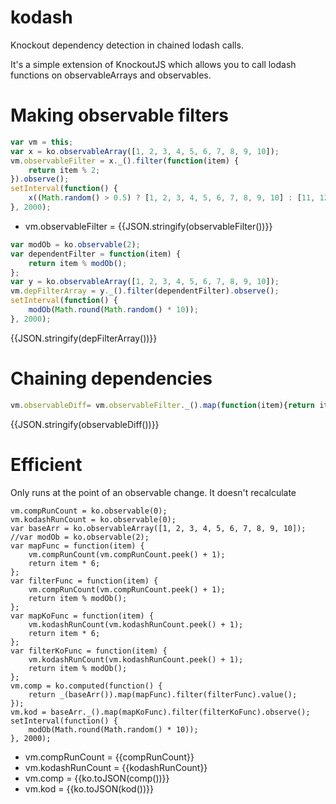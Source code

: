 kodash
======

Knockout dependency detection in chained lodash calls.

It's a simple extension of KnockoutJS which allows you to call lodash functions on observableArrays and observables.

Making observable filters
==================
```javascript
var vm = this;
var x = ko.observableArray([1, 2, 3, 4, 5, 6, 7, 8, 9, 10]);
vm.observableFilter = x._().filter(function(item) {
    return item % 2;
}).observe();
setInterval(function() {
    x((Math.random() > 0.5) ? [1, 2, 3, 4, 5, 6, 7, 8, 9, 10] : [11, 12, 13, 14, 15, 16, 17, 18, 19, 20]);
}, 2000);
```
- vm.observableFilter = {{JSON.stringify(observableFilter())}}

```javascript
var modOb = ko.observable(2);
var dependentFilter = function(item) {
    return item % modOb();
};
var y = ko.observableArray([1, 2, 3, 4, 5, 6, 7, 8, 9, 10]);
vm.depFilterArray = y._().filter(dependentFilter).observe();
setInterval(function() {
    modOb(Math.round(Math.random() * 10));
}, 2000);
```
{{JSON.stringify(depFilterArray())}}

Chaining dependencies
=====================
```javascript
vm.observableDiff= vm.observableFilter._().map(function(item){return item%10;}).intersection(vm.depFilterArray).observe();
```
{{JSON.stringify(observableDiff())}}

Efficient
=========
Only runs at the point of an observable change. It doesn't recalculate

```
vm.compRunCount = ko.observable(0);
vm.kodashRunCount = ko.observable(0);
var baseArr = ko.observableArray([1, 2, 3, 4, 5, 6, 7, 8, 9, 10]);
//var modOb = ko.observable(2);
var mapFunc = function(item) {
    vm.compRunCount(vm.compRunCount.peek() + 1);
    return item * 6;
};
var filterFunc = function(item) {
    vm.compRunCount(vm.compRunCount.peek() + 1);
    return item % modOb();
};
var mapKoFunc = function(item) {
    vm.kodashRunCount(vm.kodashRunCount.peek() + 1);
    return item * 6;
};
var filterKoFunc = function(item) {
    vm.kodashRunCount(vm.kodashRunCount.peek() + 1);
    return item % modOb();
};
vm.comp = ko.computed(function() {
    return _(baseArr()).map(mapFunc).filter(filterFunc).value();
});
vm.kod = baseArr._().map(mapKoFunc).filter(filterKoFunc).observe();
setInterval(function() {
    modOb(Math.round(Math.random() * 10));
}, 2000);
```
- vm.compRunCount = {{compRunCount}}
- vm.kodashRunCount = {{kodashRunCount}}
- vm.comp = {{ko.toJSON(comp())}}
- vm.kod = {{ko.toJSON(kod())}}
